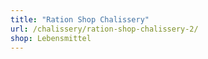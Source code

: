 ```yaml
---
title: "Ration Shop Chalissery"
url: /chalissery/ration-shop-chalissery-2/
shop: Lebensmittel
---
```

